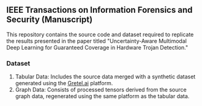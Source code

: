 ## IEEE Transactions on Information Forensics and Security (Manuscript)

This repository contains the source code and dataset required to replicate the results presented in the paper titled "Uncertainty-Aware Multimodal Deep Learning for Guaranteed Coverage in Hardware Trojan Detection."

### Dataset
1. Tabular Data: Includes the source data merged with a synthetic dataset generated using the [Gretel.ai](https://gretel.ai) platform.
2. Graph Data: Consists of processed tensors derived from the source graph data, regenerated using the same platform as the tabular data.
